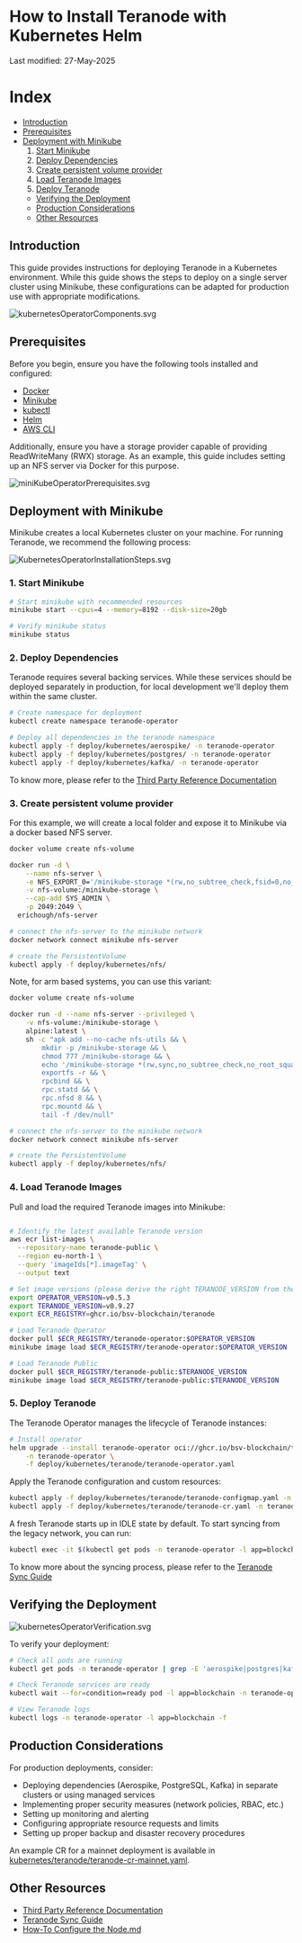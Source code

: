 # How to Install Teranode with Kubernetes Helm

Last modified: 27-May-2025

# Index

- [Introduction](#introduction)
- [Prerequisites](#prerequisites)
- [Deployment with Minikube](#deployment-with-minikube)
    1. [Start Minikube](#1-start-minikube)
    2. [Deploy Dependencies](#2-deploy-dependencies)
    3. [Create persistent volume provider](#3-create-persistent-volume-provider)
    4. [Load Teranode Images](#4-load-teranode-images)
    5. [Deploy Teranode](#5-deploy-teranode)
    - [Verifying the Deployment](#verifying-the-deployment)
    - [Production Considerations](#production-considerations)
    - [Other Resources](#other-resources)

## Introduction

This guide provides instructions for deploying Teranode in a Kubernetes environment. While this guide shows the steps to deploy on a single server cluster using Minikube, these configurations can be adapted for production use with appropriate modifications.

![kubernetesOperatorComponents.svg](img/mermaid/kubernetesOperatorComponents.svg)

## Prerequisites

Before you begin, ensure you have the following tools installed and configured:

- [Docker](https://docs.docker.com/get-docker/)
- [Minikube](https://minikube.sigs.k8s.io/docs/start/)
- [kubectl](https://kubernetes.io/docs/tasks/tools/)
- [Helm](https://helm.sh/docs/intro/install/)
- [AWS CLI](https://aws.amazon.com/cli/)

Additionally, ensure you have a storage provider capable of providing ReadWriteMany (RWX) storage. As an example, this guide includes setting up an NFS server via Docker for this purpose.

![miniKubeOperatorPrerequisites.svg](img/mermaid/miniKubeOperatorPrerequisites.svg)

## Deployment with Minikube

Minikube creates a local Kubernetes cluster on your machine. For running Teranode, we recommend the following process:

![KubernetesOperatorInstallationSteps.svg](img/mermaid/KubernetesOperatorInstallationSteps.svg)

### 1. Start Minikube

```bash
# Start minikube with recommended resources
minikube start --cpus=4 --memory=8192 --disk-size=20gb

# Verify minikube status
minikube status
```

### 2. Deploy Dependencies

Teranode requires several backing services. While these services should be deployed separately in production, for local development we'll deploy them within the same cluster.

```bash
# Create namespace for deployment
kubectl create namespace teranode-operator

# Deploy all dependencies in the teranode namespace
kubectl apply -f deploy/kubernetes/aerospike/ -n teranode-operator
kubectl apply -f deploy/kubernetes/postgres/ -n teranode-operator
kubectl apply -f deploy/kubernetes/kafka/ -n teranode-operator
```

To know more, please refer to the [Third Party Reference Documentation](../../../references/thirdPartySoftwareRequirements.md)

### 3. Create persistent volume provider

For this example, we will create a local folder and expose it to Minikube via a docker based NFS server.

```bash
docker volume create nfs-volume

docker run -d \
    --name nfs-server \
    -e NFS_EXPORT_0='/minikube-storage *(rw,no_subtree_check,fsid=0,no_root_squash)' \
    -v nfs-volume:/minikube-storage \
    --cap-add SYS_ADMIN \
    -p 2049:2049 \
  erichough/nfs-server

# connect the nfs-server to the minikube network
docker network connect minikube nfs-server

# create the PersistentVolume
kubectl apply -f deploy/kubernetes/nfs/
```

Note, for arm based systems, you can use this variant:

```bash
docker volume create nfs-volume

docker run -d --name nfs-server --privileged \
    -v nfs-volume:/minikube-storage \
    alpine:latest \
    sh -c "apk add --no-cache nfs-utils && \
        mkdir -p /minikube-storage && \
        chmod 777 /minikube-storage && \
        echo '/minikube-storage *(rw,sync,no_subtree_check,no_root_squash,insecure,fsid=0)' > /etc/exports && \
        exportfs -r && \
        rpcbind && \
        rpc.statd && \
        rpc.nfsd 8 && \
        rpc.mountd && \
        tail -f /dev/null"

# connect the nfs-server to the minikube network
docker network connect minikube nfs-server

# create the PersistentVolume
kubectl apply -f deploy/kubernetes/nfs/
```

### 4. Load Teranode Images

Pull and load the required Teranode images into Minikube:

```bash

# Identify the latest available Teranode version
aws ecr list-images \
  --repository-name teranode-public \
  --region eu-north-1 \
  --query 'imageIds[*].imageTag' \
  --output text

# Set image versions (please derive the right TERANODE_VERSION from the results of the previous command)
export OPERATOR_VERSION=v0.5.3
export TERANODE_VERSION=v0.9.27
export ECR_REGISTRY=ghcr.io/bsv-blockchain/teranode

# Load Teranode Operator
docker pull $ECR_REGISTRY/teranode-operator:$OPERATOR_VERSION
minikube image load $ECR_REGISTRY/teranode-operator:$OPERATOR_VERSION

# Load Teranode Public
docker pull $ECR_REGISTRY/teranode-public:$TERANODE_VERSION
minikube image load $ECR_REGISTRY/teranode-public:$TERANODE_VERSION
```

### 5. Deploy Teranode

The Teranode Operator manages the lifecycle of Teranode instances:

```bash
# Install operator
helm upgrade --install teranode-operator oci://ghcr.io/bsv-blockchain/teranode/teranode-operator \
    -n teranode-operator \
    -f deploy/kubernetes/teranode/teranode-operator.yaml
```

Apply the Teranode configuration and custom resources:

```bash
kubectl apply -f deploy/kubernetes/teranode/teranode-configmap.yaml -n teranode-operator
kubectl apply -f deploy/kubernetes/teranode/teranode-cr.yaml -n teranode-operator
```

A fresh Teranode starts up in IDLE state by default. To start syncing from the legacy network, you can run:

```bash
kubectl exec -it $(kubectl get pods -n teranode-operator -l app=blockchain -o jsonpath='{.items[0].metadata.name}') -n teranode-operator -- teranode-cli setfsmstate -fsmstate legacysyncing
```

To know more about the syncing process, please refer to the [Teranode Sync Guide](../../../howto/miners/minersHowToSyncTheNode.md)

## Verifying the Deployment

![kubernetesOperatorVerification.svg](img/mermaid/kubernetesOperatorVerification.svg)

To verify your deployment:

```bash
# Check all pods are running
kubectl get pods -n teranode-operator | grep -E 'aerospike|postgres|kafka|teranode-operator'

# Check Teranode services are ready
kubectl wait --for=condition=ready pod -l app=blockchain -n teranode-operator --timeout=300s

# View Teranode logs
kubectl logs -n teranode-operator -l app=blockchain -f
```

## Production Considerations

For production deployments, consider:

- Deploying dependencies (Aerospike, PostgreSQL, Kafka) in separate clusters or using managed services
- Implementing proper security measures (network policies, RBAC, etc.)
- Setting up monitoring and alerting
- Configuring appropriate resource requests and limits
- Setting up proper backup and disaster recovery procedures

An example CR for a mainnet deployment is available in [kubernetes/teranode/teranode-cr-mainnet.yaml](https://github.com/bsv-blockchain/teranode/blob/main/deploy/kubernetes/teranode/teranode-cr-mainnet.yaml).

## Other Resources

- [Third Party Reference Documentation](../../../references/thirdPartySoftwareRequirements.md)
- [Teranode Sync Guide](../../../howto/miners/minersHowToSyncTheNode.md)
- [How-To Configure the Node.md](minersHowToConfigureTheNode.md)

